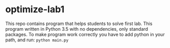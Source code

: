 # optimize-lab1

This repo contains program that helps students to solve first lab.
This program written in Python 3.5 with no dependencies, only standard packages.
To make program work correctly you have to add python in your path, and run:
<code>python main.py</code>
